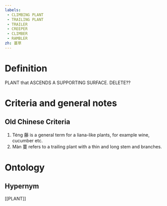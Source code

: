 ```yaml
---
labels: 
 - CLIMBING PLANT
 - TRAILING PLANT
 - TRAILER
 - CREEPER
 - CLIMBER
 - RAMBLER
zh: 蔓草
---
```


# Definition
PLANT that ASCENDS A SUPPORTING SURFACE.
DELETE??
# Criteria and general notes
## Old Chinese Criteria
1. Téng 藤 is a general term for a liana-like plants, for example wine, cucumber etc.
2. Màn 蔓 refers to a trailing plant with a thin and long stem and branches.
# Ontology

## Hypernym
[[PLANT]]